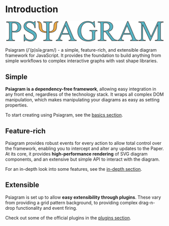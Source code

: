 # Introduction

![](https://raw.githubusercontent.com/liamross/psiagram/master/logo/logo-title.png)

Psiagram \(/ˈ\(p\)sīəˌɡram/\) - a simple, feature-rich, and extensible diagram framework for JavaScript. It provides the foundation to build anything from simple workflows to complex interactive graphs with vast shape libraries.

## Simple

**Psiagram is a dependency-free framework**, allowing easy integration in any front end, regardless of the technology stack. It wraps all complex DOM manipulation, which makes manipulating your diagrams as easy as setting properties.

To start creating using Psiagram, see the [basics section](basics/).

## Feature-rich

Psiagram provides robust events for every action to allow total control over the framework, enabling you to intercept and alter any updates to the Paper. At its core, it provides **high-performance rendering** of SVG diagram components, and an extensive but simple API to interact with the diagram.

For an in-depth look into some features, see the [in-depth section](in-depth/).

## Extensible

Psiagram is set up to allow **easy extensibility through plugins**. These vary from providing a grid pattern background, to providing complex drag-n-drop functionality and event firing.

Check out some of the official plugins in the [plugins section](plugins/).

